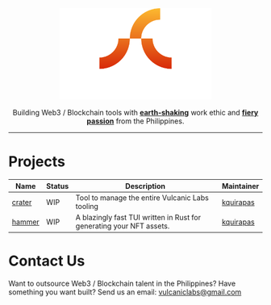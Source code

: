 <center>
<img width="300" src="../img/logo_vertical.svg" alt="Vulcanic Labs Banner">
<p>Building Web3 / Blockchain tools with <strong><u>earth-shaking</u></strong> work ethic and <strong><u>fiery passion</u></strong> from the Philippines.</p>
</center>

<hr />

# Projects

<center>
	<table>
		<thead>
			<th>Name</th>
			<th>Status</th>
			<th>Description</th>
			<th>Maintainer</th>
		</thead>
		<tr>
			<td><a href="https://github.com/Vulcanic-Labs/crater">crater</a></td>
			<td>WIP</td>
			<td align="left">Tool to manage the entire Vulcanic Labs tooling</td>
			<td><a href="https://github.com/kquirapas">kquirapas</a></td>
		</tr>
		<tr>
			<td><a href="https://github.com/Vulcanic-Labs/hammer">hammer</a></td>
			<td>WIP</td>
			<td align="left">A blazingly fast TUI written in Rust for generating your NFT assets.</td>
			<td><a href="https://github.com/kquirapas">kquirapas</a></td>
		</tr>
	</table>
</center>

# Contact Us
Want to outsource Web3 / Blockchain talent in the Philippines? Have something you want built? Send us an email: vulcaniclabs@gmail.com
